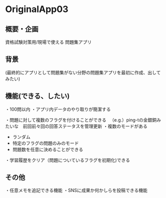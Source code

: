 # OriginalApp03
## 概要・企画
資格試験対策用/現場で使える 問題集アプリ


## 背景
(最終的にアプリとして問題集がない分野の問題集アプリを最初に作成、出してみたい)


## 機能(できる、したい)

・100問以内
・アプリ内データのやり取りが簡潔する

・問題に対して複数のフラグを付けることができる
　（e.g.）ping-tの金銀銅みたいな　前回前々回の回答ステータスを管理更新
・複数のモードがある 
 - ランダム
 - 特定のフラグの問題のみのモード
 - 問題数を任意に決めることができる

・学習履歴をクリア（問題についているフラグを初期化)できる


## その他
・任意メモを追記できる機能
・SNSに成果か何かしらを投稿できる機能


